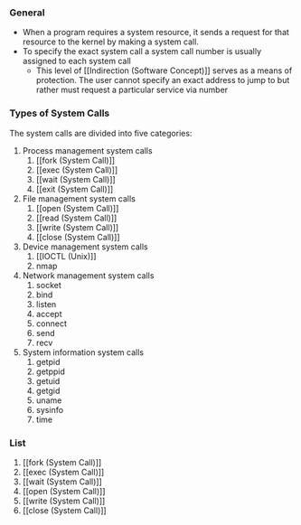 ### General
- When a program requires a system resource, it sends a request for that resource to the kernel by making a system call.
- To specify the exact system call a system call number is usually assigned to each system call
	- This level of [[Indirection (Software Concept)]] serves as a means of protection. The user cannot specify an exact address to jump to but rather must request a particular service via number

### Types of System Calls
The system calls are divided into five categories:
1. Process management system calls
	1. [[fork (System Call)]]
	2. [[exec (System Call)]]
	3. [[wait (System Call)]]
	4. [[exit (System Call)]]
2. File management system calls
	1. [[open (System Call)]]
	2. [[read (System Call)]]
	3. [[write (System Call)]]
	5. [[close (System Call)]]
3. Device management system calls
	1. [[IOCTL (Unix)]]
	2. nmap
4. Network management system calls
	1. socket
	2. bind
	3. listen
	4. accept
	5. connect
	6. send
	7. recv
5. System information system calls
	1. getpid
	2. getppid
	3. getuid
	4. getgid
	5. uname
	6. sysinfo
	7. time

### List
1. [[fork (System Call)]]
2. [[exec (System Call)]]
3. [[wait (System Call)]]
4. [[open (System Call)]]
4. [[write (System Call)]]
4. [[close (System Call)]]